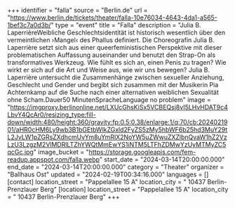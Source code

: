 +++
identifier = "falla"
source = "Berlin.de"
url = "https://www.berlin.de/tickets/theater/falla-10e76034-4643-4da1-a565-1bef3c7a0d3b/"
type = "event"
title = "Falla"
description = "Julia B. LaperrièreWeibliche Geschlechtsidentität ist historisch wesentlich über den vermeintlichen ›Mangel‹ des Phallus definiert. Die Choreografin Julia B. Laperrière setzt sich aus einer queerfeministischen Perspektive mit dieser problematischen Auffassung auseinander und benutzt den Strap-On als transformatives Werkzeug. Wie fühlt es sich an, einen Penis zu tragen? Wie wirkt er sich auf die Art und Weise aus, wie wir uns bewegen? Julia B. Laperrière untersucht die Zusammenhänge zwischen sexueller Anziehung, Geschlecht und Gender und begibt sich zusammen mit der Musikerin Pia Achternkamp auf die Suche nach einer alternativen weiblichen Sexualität ohne Scham.Dauer50 MinutenSpracheLanguage no problem"
image = "https://imgproxy.berlinonline.net/LXUcGhsKiSx5VCBEQsj8vI5LHvHDAT9c4LbvY4QcAr0/resizing_type:fill-down/width:480/height:360/gravity:fp:0.5:0.38/enlarge:1/q:70/cb:2024021901/aHR0cHM6Ly9wb3B1bGEtbWlkZGxld2FyZS5zMy5hbWF6b25hd3MuY29tL2JvLW1pZGRsZXdhcmUvYm8uYmRlX2NoYW5uZWwuZXZlbnQvaW1hZ2VzLzU3LzgzM2VlMDRlLTZhYWQtMmEwYS1iNTM5LTFhZDMwYzUyMTMyZC5qcGc.jpg"
image_bucket = "https://storage.googleapis.com/fem-readup.appspot.com/falla.webp"
start_date = "2024-03-14T20:00:00.000"
end_date = "2024-03-14T20:00:00.000"
category = "Theater"
organizer = "Ballhaus Ost"
updated = "2024-02-19T00:34:16.000"
languages = []
[contact]
location_street = "Pappelallee 15 A"
location_city = " 10437 Berlin-Prenzlauer Berg"
[location]
location_street = "Pappelallee 15 A"
location_city = " 10437 Berlin-Prenzlauer Berg"
+++